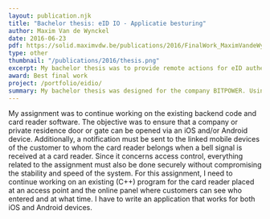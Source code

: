 ```yaml
---
layout: publication.njk
title: "Bachelor thesis: eID IO - Applicatie besturing"
author: Maxim Van de Wynckel
date: 2016-06-23
pdf: https://solid.maximvdw.be/publications/2016/FinalWork_MaximVandeWynckel.pdf
type: other
thumbnail: "/publications/2016/thesis.png"
excerpt: My bachelor thesis was to provide remote actions for eID authentication. It was awarded the best thesis of the class of 2016.
award: Best final work
project: /portfolio/eidio/
summary: My bachelor thesis was designed for the company BITPOWER. Using the European Identity card (eID), remote authorisation access could be granted via a mobile application.
---
```

My assignment was to continue working on the existing backend code and card reader software. The objective was to ensure that a company or private residence door or gate can be opened via an iOS and/or Android device. Additionally, a notification must be sent to the linked mobile devices of the customer to whom the card reader belongs when a bell signal is received at a card reader. Since it concerns access control, everything related to the assignment must also be done securely without compromising the stability and speed of the system. For this assignment, I need to continue working on an existing (C++) program for the card reader placed at an access point and the online panel where customers can see who entered and at what time. I have to write an application that works for both iOS and Android devices.